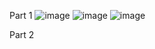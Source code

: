 Part 1
![image](https://github.com/NairbNUCSD/cse15l-lab-reports/assets/146861770/d155ccb1-8ca0-4c6a-a8a2-66472e014b3d)
![image](https://github.com/NairbNUCSD/cse15l-lab-reports/assets/146861770/3fb50d59-34f7-4af8-ad89-a3fcd2241f1b)
![image](https://github.com/NairbNUCSD/cse15l-lab-reports/assets/146861770/2338dbc9-571d-4214-82cd-86a29b9e6ee3)

Part 2
